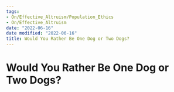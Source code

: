 ```yaml
---
tags:
- On/Effective_Altruism/Population_Ethics
- On/Effective_Altruism
date: "2022-06-16"
date modified: "2022-06-16"
title: Would You Rather Be One Dog or Two Dogs?
---
```


# Would You Rather Be One Dog or Two Dogs?
